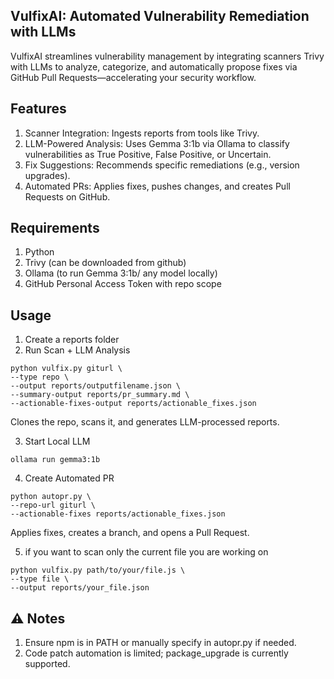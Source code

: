 ## VulfixAI: Automated Vulnerability Remediation with LLMs
VulfixAI streamlines vulnerability management by integrating scanners Trivy with LLMs to analyze, categorize, and automatically propose fixes via GitHub Pull Requests—accelerating your security workflow.

## Features
1. Scanner Integration: Ingests reports from tools like Trivy.
2. LLM-Powered Analysis: Uses Gemma 3:1b via Ollama to classify vulnerabilities as True Positive, False Positive, or Uncertain.
3. Fix Suggestions: Recommends specific remediations (e.g., version upgrades).
4. Automated PRs: Applies fixes, pushes changes, and creates Pull Requests on GitHub.

## Requirements
1. Python
2. Trivy (can be downloaded from github)
3. Ollama (to run Gemma 3:1b/ any model locally)
4. GitHub Personal Access Token with repo scope

## Usage 
1. Create a reports folder
2. Run Scan + LLM Analysis
```   
python vulfix.py giturl \
--type repo \
--output reports/outputfilename.json \
--summary-output reports/pr_summary.md \
--actionable-fixes-output reports/actionable_fixes.json
```
Clones the repo, scans it, and generates LLM-processed reports.

3. Start Local LLM
```
ollama run gemma3:1b
```

4. Create Automated PR
```
python autopr.py \
--repo-url giturl \
--actionable-fixes reports/actionable_fixes.json
```
Applies fixes, creates a branch, and opens a Pull Request.

5. if you want to scan only the current file you are working on
```
python vulfix.py path/to/your/file.js \
--type file \
--output reports/your_file.json 
```

## ⚠️ Notes
1. Ensure npm is in PATH or manually specify in autopr.py if needed.
2. Code patch automation is limited; package_upgrade is currently supported.
